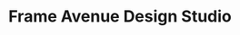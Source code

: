 ---
title: "Frame Avenue Design Studio"
url: /kensington/frame-avenue-design-studio/
shop: Rahmen
---